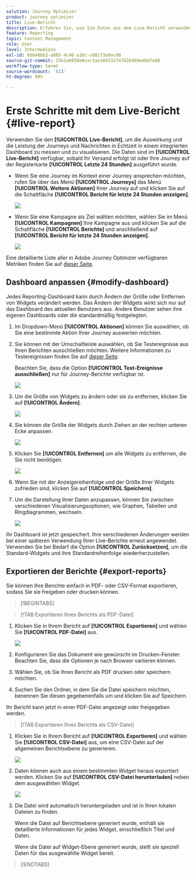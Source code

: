 ```yaml
---
solution: Journey Optimizer
product: journey optimizer
title: Live-Bericht
description: Erfahren Sie, wie Sie Daten aus dem Live-Bericht verwenden
feature: Reporting
topic: Content Management
role: User
level: Intermediate
exl-id: 8dd48bb2-a805-4c46-a16c-c68173a9ac08
source-git-commit: 25b1e6050e0cec3ae166532f47626d99ed68fe80
workflow-type: tm+mt
source-wordcount: '513'
ht-degree: 98%

---
```


# Erste Schritte mit dem Live-Bericht {#live-report}

Verwenden Sie den **[!UICONTROL Live-Bericht]**, um die Auswirkung und die Leistung der Journeys und Nachrichten in Echtzeit in einem integrierten Dashboard zu messen und zu visualisieren. Die Daten sind im **[!UICONTROL Live-Bericht]** verfügbar, sobald Ihr Versand erfolgt ist oder Ihre Journey auf der Registerkarte **[!UICONTROL Letzte 24 Stunden]** ausgeführt wurde.

* Wenn Sie eine Journey im Kontext einer Journey ansprechen möchten, rufen Sie über das Menü **[!UICONTROL Journeys]** das Menü **[!UICONTROL Weitere Aktionen]** Ihrer Journey auf und klicken Sie auf die Schaltfläche **[!UICONTROL Bericht für letzte 24 Stunden anzeigen]**.

  ![](assets/report_journey.png)

* Wenn Sie eine Kampagne als Ziel wählen möchten, wählen Sie im Menü **[!UICONTROL Kampagnen]** Ihre Kampagne aus und klicken Sie auf die Schaltfläche **[!UICONTROL Berichte]** und anschließend auf **[!UICONTROL Bericht für letzte 24 Stunden anzeigen]**.

  ![](assets/report_campaign.png)

Eine detaillierte Liste aller in Adobe Journey Optimizer verfügbaren Metriken finden Sie auf [dieser Seite](#list-of-components-live).

## Dashboard anpassen {#modify-dashboard}

Jedes Reporting-Dashboard kann durch Ändern der Größe oder Entfernen von Widgets verändert werden. Das Ändern der Widgets wirkt sich nur auf das Dashboard des aktuellen Benutzers aus. Andere Benutzer sehen ihre eigenen Dashboards oder die standardmäßig festgelegten.

1. Im Dropdown-Menü **[!UICONTROL Aktionen]** können Sie auswählen, ob Sie eine bestimmte Aktion Ihrer Journey auswerten möchten.

1. Sie können mit der Umschaltleiste auswählen, ob Sie Testereignisse aus Ihren Berichten ausschließen möchten. Weitere Informationen zu Testereignissen finden Sie auf [dieser Seite](../building-journeys/testing-the-journey.md).

   Beachten Sie, dass die Option **[!UICONTROL Test-Ereignisse ausschließen]** nur für Journey-Berichte verfügbar ist.

   ![](assets/report_modify_6.png)

1. Um die Größe von Widgets zu ändern oder sie zu entfernen, klicken Sie auf **[!UICONTROL Ändern]**.

   ![](assets/report_modify_7.png)

1. Sie können die Größe der Widgets durch Ziehen an der rechten unteren Ecke anpassen.

   ![](assets/report_modify_8.png)

1. Klicken Sie **[!UICONTROL Entfernen]** um alle Widgets zu entfernen, die Sie nicht benötigen.

   ![](assets/report_modify_9.png)

1. Wenn Sie mit der Anzeigereihenfolge und der Größe Ihrer Widgets zufrieden sind, klicken Sie auf **[!UICONTROL Speichern]**.

1. Um die Darstellung Ihrer Daten anzupassen, können Sie zwischen verschiedenen Visualisierungsoptionen, wie Graphen, Tabellen und Ringdiagrammen, wechseln.

   ![](assets/report_modify_11.png)

Ihr Dashboard ist jetzt gespeichert. Ihre verschiedenen Änderungen werden bei einer späteren Verwendung Ihrer Live-Berichte erneut angewendet. Verwenden Sie bei Bedarf die Option **[!UICONTROL Zurücksetzen]**, um die Standard-Widgets und ihre Standardreihenfolge wiederherzustellen.

## Exportieren der Berichte {#export-reports}

Sie können Ihre Berichte einfach in PDF- oder CSV-Format exportieren, sodass Sie sie freigeben oder drucken können.

>[!BEGINTABS]

>[!TAB Exportieren Ihres Berichts als PDF-Datei]

1. Klicken Sie in Ihrem Bericht auf **[!UICONTROL Exportieren]** und wählen Sie **[!UICONTROL PDF-Datei]** aus.

   ![](assets/export_6.png)

1. Konfigurieren Sie das Dokument wie gewünscht im Drucken-Fenster. Beachten Sie, dass die Optionen je nach Browser variieren können.

1. Wählen Sie, ob Sie Ihren Bericht als PDF drucken oder speichern möchten.

1. Suchen Sie den Ordner, in dem Sie die Datei speichern möchten, benennen Sie diesen gegebenenfalls um und klicken Sie auf Speichern.

Ihr Bericht kann jetzt in einer PDF-Datei angezeigt oder freigegeben werden.

>[!TAB Exportieren Ihres Berichts als CSV-Datei]

1. Klicken Sie in Ihrem Bericht auf **[!UICONTROL Exportieren]** und wählen Sie **[!UICONTROL CSV-Datei]** aus, um eine CSV-Datei auf der allgemeinen Berichtsebene zu generieren.

   ![](assets/export_4.png)

1. Daten können auch aus einem bestimmten Widget heraus exportiert werden. Klicken Sie auf **[!UICONTROL CSV-Datei herunterladen]** neben dem ausgewählten Widget.

   ![](assets/export_5.png)

1. Die Datei wird automatisch heruntergeladen und ist in Ihren lokalen Dateien zu finden.

   Wenn die Datei auf Berichtsebene generiert wurde, enthält sie detaillierte Informationen für jedes Widget, einschließlich Titel und Daten.

   Wenn die Datei auf Widget-Ebene generiert wurde, stellt sie speziell Daten für das ausgewählte Widget bereit.

>[!ENDTABS]

